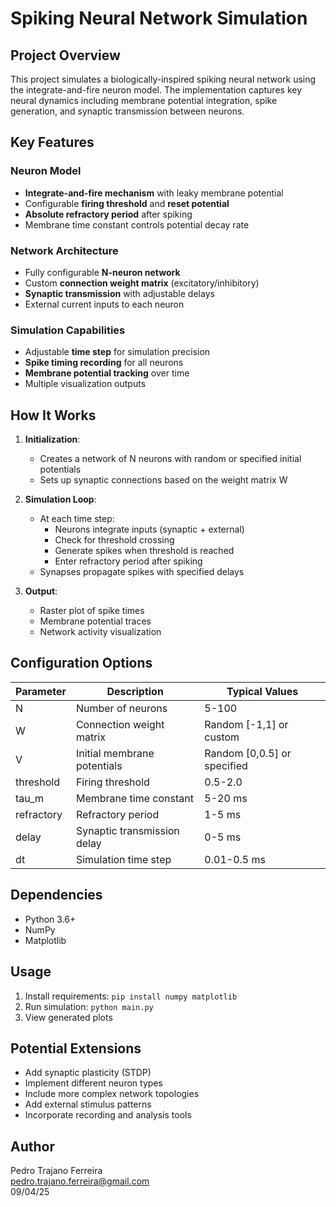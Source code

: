 # Spiking Neural Network Simulation

## Project Overview
This project simulates a biologically-inspired spiking neural network using the integrate-and-fire neuron model. The implementation captures key neural dynamics including membrane potential integration, spike generation, and synaptic transmission between neurons.

## Key Features

### Neuron Model
- **Integrate-and-fire mechanism** with leaky membrane potential
- Configurable **firing threshold** and **reset potential**
- **Absolute refractory period** after spiking
- Membrane time constant controls potential decay rate

### Network Architecture
- Fully configurable **N-neuron network**
- Custom **connection weight matrix** (excitatory/inhibitory)
- **Synaptic transmission** with adjustable delays
- External current inputs to each neuron

### Simulation Capabilities
- Adjustable **time step** for simulation precision
- **Spike timing recording** for all neurons
- **Membrane potential tracking** over time
- Multiple visualization outputs

## How It Works

1. **Initialization**:
   - Creates a network of N neurons with random or specified initial potentials
   - Sets up synaptic connections based on the weight matrix W

2. **Simulation Loop**:
   - At each time step:
     - Neurons integrate inputs (synaptic + external)
     - Check for threshold crossing
     - Generate spikes when threshold is reached
     - Enter refractory period after spiking
   - Synapses propagate spikes with specified delays

3. **Output**:
   - Raster plot of spike times
   - Membrane potential traces
   - Network activity visualization

## Configuration Options

| Parameter | Description | Typical Values |
|-----------|-------------|----------------|
| N | Number of neurons | 5-100 |
| W | Connection weight matrix | Random [-1,1] or custom |
| V | Initial membrane potentials | Random [0,0.5] or specified |
| threshold | Firing threshold | 0.5-2.0 |
| tau_m | Membrane time constant | 5-20 ms |
| refractory | Refractory period | 1-5 ms |
| delay | Synaptic transmission delay | 0-5 ms |
| dt | Simulation time step | 0.01-0.5 ms |

## Dependencies
- Python 3.6+
- NumPy
- Matplotlib

## Usage
1. Install requirements: `pip install numpy matplotlib`
2. Run simulation: `python main.py`
3. View generated plots

## Potential Extensions
- Add synaptic plasticity (STDP)
- Implement different neuron types
- Include more complex network topologies
- Add external stimulus patterns
- Incorporate recording and analysis tools

## Author
Pedro Trajano Ferreira  
pedro.trajano.ferreira@gmail.com  
09/04/25